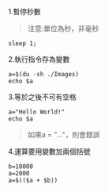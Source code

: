 1.暫停秒數 

>注意:單位為秒，非毫秒

```
sleep 1;
```

2.執行指令存為變數
```
a=$(du -sh ./Images)
echo $a 
```


3.等於之後不可有空格

```
a="Hello World!"
echo $a  
```
>如果a = "..."，則會錯誤

4.運算要用變數加兩個括號

```
b=10000
a=2000
a=$(($a + $b))
```